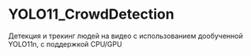 # YOLO11_CrowdDetection
Детекция и трекинг людей на видео с использованием дообученной YOLO11n, с поддержкой CPU/GPU
